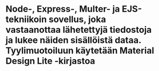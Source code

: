 # Node-, Express-, Multer- ja EJS-tekniikoin sovellus, joka vastaanottaa lähetettyjä tiedostoja ja lukee näiden sisällöistä dataa. Tyylimuotoiluun käytetään Material Design Lite -kirjastoa 
